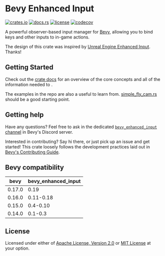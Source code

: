 # Bevy Enhanced Input

[![crates.io](https://img.shields.io/crates/v/bevy_enhanced_input)](https://crates.io/crates/bevy_enhanced_input)
[![docs.rs](https://docs.rs/bevy_enhanced_input/badge.svg)](https://docs.rs/bevy_enhanced_input)
[![license](https://img.shields.io/crates/l/bevy_enhanced_input)](#license)
[![codecov](https://codecov.io/gh/simgine/bevy_enhanced_input/graph/badge.svg?token=wirFEuKmMz)](https://codecov.io/gh/simgine/bevy_enhanced_input)

A powerful observer-based input manager for [Bevy](https://bevyengine.org), allowing you to bind keys and other inputs to in-game actions.

The design of this crate was inspired by [Unreal Engine Enhanced Input](https://dev.epicgames.com/documentation/en-us/unreal-engine/enhanced-input-in-unreal-engine). Thanks!

## Getting Started

Check out the [crate docs](https://docs.rs/bevy_enhanced_input) for an overview of the core concepts
and all of the information needed to .

The examples in the repo are also a useful to learn from.
[simple_fly_cam.rs](examples/simple_fly_cam.rs) should be a good starting point.

## Getting help

Have any questions? Feel free to ask in the dedicated [`bevy_enhanced_input` channel](https://discord.com/channels/691052431525675048/1297361733886677036) in Bevy's Discord server.

Interested in contributing? Say hi there, or just pick up an issue and get started!
This crate loosely follows the development practices laid out in [Bevy's Contributing Guide](https://bevy.org/learn/contribute/introduction/).

## Bevy compatibility

| bevy   | bevy_enhanced_input |
| ------ | ------------------- |
| 0.17.0 | 0.19                |
| 0.16.0 | 0.11-0.18           |
| 0.15.0 | 0.4-0.10            |
| 0.14.0 | 0.1-0.3             |

## License

Licensed under either of [Apache License, Version 2.0](LICENSE-APACHE) or [MIT License](LICENSE-MIT) at your option.
